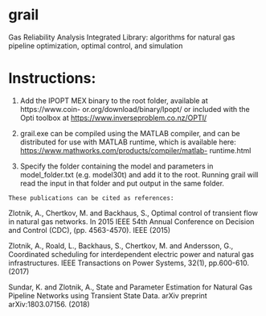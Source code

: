 # grail

Gas Reliability Analysis Integrated Library: algorithms for natural gas pipeline optimization, optimal control, and simulation

# Instructions:

1. Add the IPOPT MEX binary to the root folder, available at https://www.coin-    or.org/download/binary/Ipopt/ or included with the Opti toolbox at     https://www.inverseproblem.co.nz/OPTI/

2.    grail.exe can be compiled using the MATLAB compiler, and can be distributed for use with     MATLAB runtime, which is available here: https://www.mathworks.com/products/compiler/matlab-    runtime.html

3.    Specify the folder containing the model and parameters in model_folder.txt (e.g. model30t) and add it to the root. Running grail will read the input in that folder and put output in the same folder.


    These publications can be cited as references:

Zlotnik, A., Chertkov, M. and Backhaus, S.,  Optimal control of transient flow in natural gas networks. In 2015 IEEE 54th Annual Conference on Decision and Control (CDC),  (pp. 4563-4570). IEEE (2015)

Zlotnik, A., Roald, L., Backhaus, S., Chertkov, M. and Andersson, G.,  Coordinated scheduling for interdependent electric power and natural gas infrastructures. IEEE Transactions on Power Systems, 32(1), pp.600-610. (2017)

Sundar, K. and Zlotnik, A., State and Parameter Estimation for Natural Gas Pipeline Networks using Transient State Data. arXiv preprint arXiv:1803.07156. (2018)